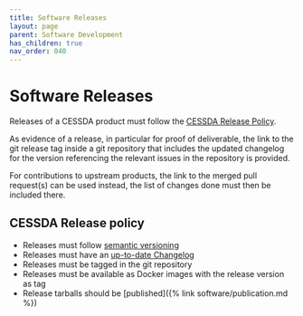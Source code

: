 ```yaml
---
title: Software Releases
layout: page
parent: Software Development
has_children: true
nav_order: 040
---
```


# Software Releases

Releases of a CESSDA product must follow the [CESSDA Release Policy](#cessda-release-policy).

As evidence of a release, in particular for proof of deliverable,
the link to the git release tag inside a git repository
that includes the updated changelog for the version
referencing the relevant issues in the repository is provided.

For contributions to upstream products, the link to the merged pull request(s) can be used instead,
the list of changes done must then be included there.

## CESSDA Release policy

* Releases must follow [semantic versioning](https://semver.org/)
* Releases must have an [up-to-date Changelog](https://technical-reference.readthedocs.io/en/v0.1/developer-guidelines/06-changelog.html)
* Releases must be tagged in the git repository
* Releases must be available as Docker images with the release version as tag
* Release tarballs should be [published]({% link software/publication.md %})

